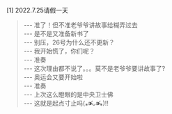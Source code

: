 
[1] 2022.7.25请假一天
>--- 准了！但不准老爷爷讲故事给糊弄过去<br>
>--- 是不是又准备新书了<br>
>--- 别压，26号为什么还不更新？<br>
>--- 我开始慌了，你们呢？<br>
>--- 准奏<br>
>--- 这次理由都不说了。。。莫不是老爷爷要讲故事了?<br>
>--- 奥运会又要开始啦<br>
>--- 准奏<br>
>--- 上次这么瞪眼的是中央卫士佛<br>
>--- 这就是起点寸止吗(⁎⁍̴̛ᴗ⁍̴̛⁎)‼<br>
